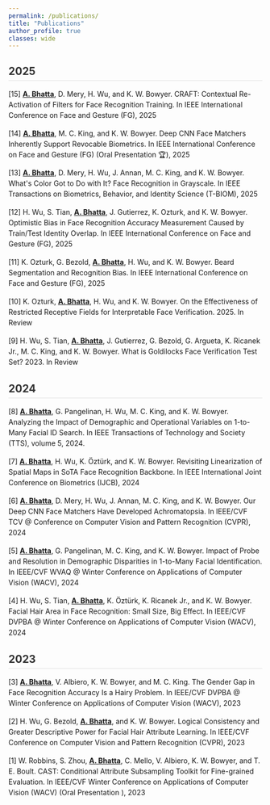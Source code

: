 ```yaml
---
permalink: /publications/
title: "Publications"
author_profile: true
classes: wide
---
```


## 2025

[15] **<u>A. Bhatta</u>**, D. Mery, H. Wu, and K. W. Bowyer. CRAFT: Contextual Re-Activation of Filters for Face Recognition Training. In IEEE International Conference on Face and Gesture (FG), 2025

[14] **<u>A. Bhatta</u>**, M. C. King, and K. W. Bowyer. Deep CNN Face Matchers Inherently Support Revocable Biometrics. In IEEE International Conference on Face and Gesture (FG) (Oral Presentation 🏆), 2025

[13] **<u>A. Bhatta</u>**, D. Mery, H. Wu, J. Annan, M. C. King, and K. W. Bowyer. What's Color Got to Do with It? Face Recognition in Grayscale. In IEEE Transactions on Biometrics, Behavior, and Identity Science (T-BIOM), 2025

[12] H. Wu, S. Tian, **<u>A. Bhatta</u>**, J. Gutierrez, K. Ozturk, and K. W. Bowyer. Optimistic Bias in Face Recognition Accuracy Measurement Caused by Train/Test Identity Overlap. In IEEE International Conference on Face and Gesture (FG), 2025

[11] K. Ozturk, G. Bezold, **<u>A. Bhatta</u>**, H. Wu, and K. W. Bowyer. Beard Segmentation and Recognition Bias. In IEEE International Conference on Face and Gesture (FG), 2025

[10] K. Ozturk, **<u>A. Bhatta</u>**, H. Wu, and K. W. Bowyer. On the Effectiveness of Restricted Receptive Fields for Interpretable Face Verification. 2025. In Review

[9] H. Wu, S. Tian, **<u>A. Bhatta</u>**, J. Gutierrez, G. Bezold, G. Argueta, K. Ricanek Jr., M. C. King, and K. W. Bowyer. What is Goldilocks Face Verification Test Set? 2023. In Review

## 2024
[8] **<u>A. Bhatta</u>**, G. Pangelinan, H. Wu, M. C. King, and K. W. Bowyer. Analyzing the Impact of Demographic and Operational Variables on 1-to-Many Facial ID Search. In IEEE Transactions of Technology and Society (TTS), volume 5, 2024.

[7] **<u>A. Bhatta</u>**, H. Wu, K. Öztürk, and K. W. Bowyer. Revisiting Linearization of Spatial Maps in SoTA Face Recognition Backbone. In IEEE International Joint Conference on Biometrics (IJCB), 2024

[6] **<u>A. Bhatta</u>**, D. Mery, H. Wu, J. Annan, M. C. King, and K. W. Bowyer. Our Deep CNN Face Matchers Have Developed Achromatopsia. In IEEE/CVF TCV @ Conference on Computer Vision and Pattern Recognition (CVPR), 2024

[5] **<u>A. Bhatta</u>**, G. Pangelinan, M. C. King, and K. W. Bowyer. Impact of Probe and Resolution in Demographic Disparities in 1-to-Many Facial Identification. In IEEE/CVF WVAQ @ Winter Conference on Applications of Computer Vision (WACV), 2024

[4] H. Wu, S. Tian, **<u>A. Bhatta</u>**, K. Öztürk, K. Ricanek Jr., and K. W. Bowyer. Facial Hair Area in Face Recognition: Small Size, Big Effect. In IEEE/CVF DVPBA @ Winter Conference on Applications of Computer Vision (WACV), 2024

## 2023
[3] **<u>A. Bhatta</u>**, V. Albiero, K. W. Bowyer, and M. C. King. The Gender Gap in Face Recognition Accuracy Is a Hairy Problem. In IEEE/CVF DVPBA @ Winter Conference on Applications of Computer Vision (WACV), 2023

[2] H. Wu, G. Bezold, **<u>A. Bhatta</u>**, and K. W. Bowyer. Logical Consistency and Greater Descriptive Power for Facial Hair Attribute Learning. In IEEE/CVF Conference on Computer Vision and Pattern Recognition (CVPR), 2023

[1] W. Robbins, S. Zhou, **<u>A. Bhatta</u>**, C. Mello, V. Albiero, K. W. Bowyer, and T. E. Boult. CAST: Conditional Attribute Subsampling Toolkit for Fine-grained Evaluation. In IEEE/CVF Winter Conference on Applications of Computer Vision (WACV) (Oral Presentation ), 2023



<style>
/* Simple styling for publications list */
h2 {
  color: #333;
  margin-top: 30px;
  margin-bottom: 15px;
  border-bottom: 2px solid #eee;
  padding-bottom: 5px;
}

p {
  margin-bottom: 15px;
  text-align: left;
  line-height: 1.5;
}
</style>
 